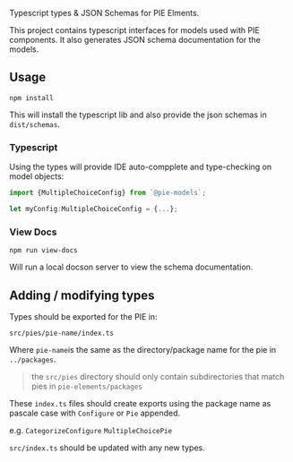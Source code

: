 
Typescript types & JSON Schemas for PIE Elments.

This project contains typescript interfaces for models used with PIE components.
It also generates JSON schema documentation for the models. 

## Usage

`npm install`

This will install the typescript lib and also provide the json schemas in `dist/schemas`.

### Typescript

Using the types will provide IDE auto-compplete and type-checking on model objects:

```ts
import {MultipleChoiceConfig} from `@pie-models`;

let myConfig:MultipleChoiceConfig = {...};
```



### View Docs

`npm run view-docs`

Will run a local docson server to view the schema documentation.

## Adding / modifying types

Types should be exported for the PIE in:

`src/pies/pie-name/index.ts`

Where `pie-name`is the same as the directory/package name for the pie in `../packages`.

> the `src/pies` directory should only contain subdirectories that match pies in `pie-elements/packages`


These `index.ts` files should create exports using the package name as pascale case with `Configure` or `Pie` appended. 

e.g. `CategorizeConfigure` `MultipleChoicePie`

`src/index.ts` should be updated with any new types.

